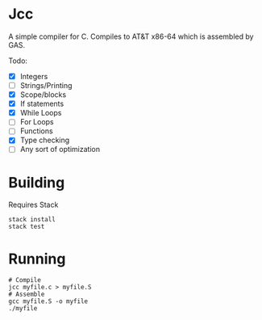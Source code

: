 # Jcc

A simple compiler for C. Compiles to AT&T x86-64 which is assembled by GAS.

Todo:

- [x] Integers
- [ ] Strings/Printing
- [x] Scope/blocks
- [x] If statements
- [x] While Loops
- [ ] For Loops
- [ ] Functions
- [x] Type checking
- [ ] Any sort of optimization

# Building

Requires Stack

```
stack install
stack test
```

# Running
```
# Compile
jcc myfile.c > myfile.S
# Assemble
gcc myfile.S -o myfile
./myfile
```

